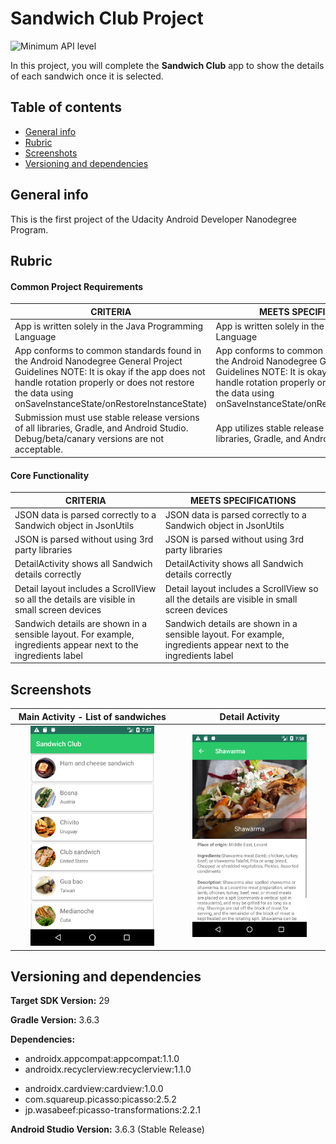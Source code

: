 # Sandwich Club Project
![Minimum API level](https://img.shields.io/badge/API-16+-yellow)

In this project, you will complete the **Sandwich Club** app to show the details of each sandwich once it is selected.

## Table of contents
  *  [General info](#general-info)
  *  [Rubric](#rubric)
  *  [Screenshots](#screenshots)
  *  [Versioning and dependencies](#versioning-and-dependencies)

## General info
This is the first project of the Udacity Android Developer Nanodegree Program.

## Rubric

#### Common Project Requirements

| CRITERIA  | MEETS SPECIFICATIONS  |
|---|---|
| App is written solely in the Java Programming Language  | App is written solely in the Java Programming Language |
| App conforms to common standards found in the Android Nanodegree General Project Guidelines NOTE: It is okay if the app does not handle rotation properly or does not restore the data using onSaveInstanceState/onRestoreInstanceState) | App conforms to common standards found in the Android Nanodegree General Project Guidelines NOTE: It is okay if the app does not handle rotation properly or does not restore the data using onSaveInstanceState/onRestoreInstanceState) |   |
| Submission must use stable release versions of all libraries, Gradle, and Android Studio. Debug/beta/canary versions are not acceptable.  | App utilizes stable release versions of all libraries, Gradle, and Android Studio.  |

#### Core Functionality

| CRITERIA  |  MEETS SPECIFICATIONS |
|---|---|
| JSON data is parsed correctly to a Sandwich object in JsonUtils | JSON data is parsed correctly to a Sandwich object in JsonUtils  |
| JSON is parsed without using 3rd party libraries | JSON is parsed without using 3rd party libraries  |
| DetailActivity shows all Sandwich details correctly | DetailActivity shows all Sandwich details correctly |
| Detail layout includes a ScrollView so all the details are visible in small screen devices  | Detail layout includes a ScrollView so all the details are visible in small screen devices |
| Sandwich details are shown in a sensible layout. For example, ingredients appear next to the ingredients label | Sandwich details are shown in a sensible layout. For example, ingredients appear next to the ingredients label |

## Screenshots
| Main Activity - List of sandwiches | Detail Activity |
| :---: | :---: |
| <img src="./docs/Screenshot_main.png" width="80%"/> | <img src="./docs/Screenshot_shawarma.png" width="80%"/> |

## Versioning and dependencies

**Target SDK Version:** 29

**Gradle Version:** 3.6.3

**Dependencies:**
*  androidx.appcompat:appcompat:1.1.0
*  androidx.recyclerview:recyclerview:1.1.0
- androidx.cardview:cardview:1.0.0
- com.squareup.picasso:picasso:2.5.2
- jp.wasabeef:picasso-transformations:2.2.1

**Android Studio Version:** 3.6.3 (Stable Release)


 
